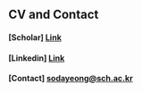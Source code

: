 ## CV and Contact

#### [Scholar] [Link](https://scholar.google.co.kr/citations?user=NbNH3eQAAAAJ&hl=ko)

#### [Linkedin] [Link](https://www.linkedin.com/in/dayeong-so-277307248/)

#### [Contact] sodayeong@sch.ac.kr
